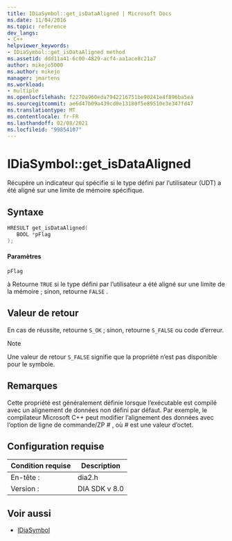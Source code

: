 ```yaml
---
title: IDiaSymbol::get_isDataAligned | Microsoft Docs
ms.date: 11/04/2016
ms.topic: reference
dev_langs:
- C++
helpviewer_keywords:
- IDiaSymbol::get_isDataAligned method
ms.assetid: ddd11a41-6c00-4829-acf4-aa1ace8c21a7
author: mikejo5000
ms.author: mikejo
manager: jmartens
ms.workload:
- multiple
ms.openlocfilehash: f2270a960eda7942216751be90241e4f896ba5ea
ms.sourcegitcommit: ae6d47b09a439cd0e13180f5e89510e3e347fd47
ms.translationtype: MT
ms.contentlocale: fr-FR
ms.lasthandoff: 02/08/2021
ms.locfileid: "99854107"
---
```

# <a name="idiasymbolget_isdataaligned"></a>IDiaSymbol::get_isDataAligned
Récupère un indicateur qui spécifie si le type défini par l’utilisateur (UDT) a été aligné sur une limite de mémoire spécifique.

## <a name="syntax"></a>Syntaxe

```C++
HRESULT get_isDataAligned(
   BOOL *pFlag
);
```

#### <a name="parameters"></a>Paramètres
 `pFlag`

à Retourne `TRUE` si le type défini par l’utilisateur a été aligné sur une limite de la mémoire ; sinon, retourne `FALSE` .

## <a name="return-value"></a>Valeur de retour
 En cas de réussite, retourne `S_OK` ; sinon, retourne `S_FALSE` ou code d’erreur.

> [!NOTE]
> Une valeur de retour `S_FALSE` signifie que la propriété n’est pas disponible pour le symbole.

## <a name="remarks"></a>Remarques
 Cette propriété est généralement définie lorsque l’exécutable est compilé avec un alignement de données non défini par défaut. Par exemple, le compilateur Microsoft C++ peut modifier l’alignement des données avec l’option de ligne de commande/ZP <em>#</em> , où *#* est une valeur d’octet.

## <a name="requirements"></a>Configuration requise

|Condition requise|Description|
|-----------------|-----------------|
|En-tête :|dia2.h|
|Version :|DIA SDK v 8.0|

## <a name="see-also"></a>Voir aussi
- [IDiaSymbol](../../debugger/debug-interface-access/idiasymbol.md)